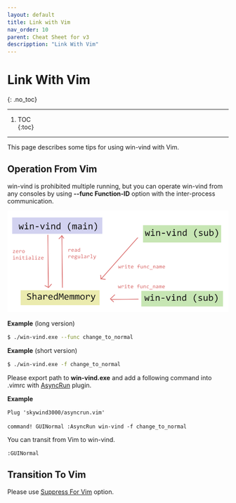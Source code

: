 ```yaml
---
layout: default
title: Link with Vim
nav_order: 10
parent: Cheat Sheet for v3
descripption: "Link With Vim"
---
```


# Link With Vim  
{: .no_toc}

<hr>  

1. TOC  
{:toc}

<hr>  


This page describes some tips for using win-vind with Vim.  


## Operation From Vim  

win-vind is prohibited multiple running, but you can operate win-vind from any consoles by using **--func Function-ID** option with the inter-process communication.  

<p align="center">
<img src="https://github.com/pit-ray/pit-ray.github.io/blob/master/win-vind/imgs/interproc_overview.png?raw=true" width=600/>  
</p>  

**Example** (long version)
```bash
$ ./win-vind.exe --func change_to_normal
```

**Example** (short version)
```bash
$ ./win-vind.exe -f change_to_normal
```

Please export path to **win-vind.exe** and add a following command into .vimrc with <a href="https://github.com/skywind3000/asyncrun.vim">AsyncRun</a> plugin.  

**Example**
```vim
Plug 'skywind3000/asyncrun.vim'

command! GUINormal :AsyncRun win-vind -f change_to_normal
```

You can transit from Vim to win-vind.  
```vim
:GUINormal
```


## Transition To Vim

Please use <a href="https://pit-ray.github.io/win-vind/cheat_sheet/options/#suppress-for-vim">Suppress For Vim</a> option. 

